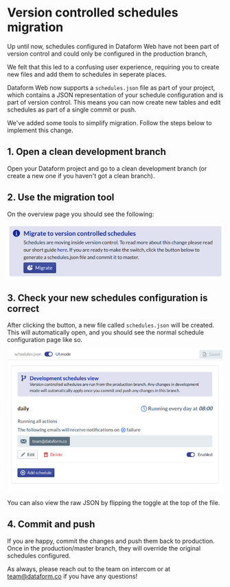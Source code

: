 # Version controlled schedules migration

Up until now, schedules configured in Dataform Web have not been part of version control and could only be configured in the production branch,

We felt that this led to a confusing user experience, requiring you to create new files and add them to schedules in seperate places.

Dataform Web now supports a `schedules.json` file as part of your project, which contains a JSON representation of your schedule configuration and is part of version control. This means you can now create new tables and edit schedules as part of a single commit or push.

We've added some tools to simplify migration. Follow the steps below to implement this change.

## 1. Open a clean development branch

Open your Dataform project and go to a clean development branch (or create a new one if you haven't got a clean branch).

## 2. Use the migration tool

On the overview page you should see the following:

![migrate callout](migrate-callout.png)

## 3. Check your new schedules configuration is correct

After clicking the button, a new file called `schedules.json` will be created. This will automatically open, and you should see the normal schedule configuration page like so.

![schedules json view](schedules-json-view.png)

You can also view the raw JSON by flipping the toggle at the top of the file.

## 4. Commit and push

If you are happy, commit the changes and push them back to production. Once in the production/master branch, they will override the original schedules configured.

As always, please reach out to the team on intercom or at team@dataform.co if you have any questions!
